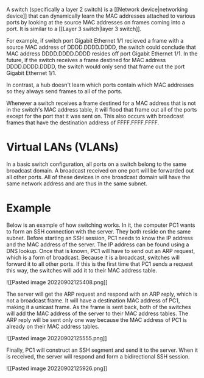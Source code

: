 A switch (specifically a layer 2 switch) is a [[Network device|networking device]] that can dynamically learn the MAC addresses attached to various ports by looking at the source MAC addresses on frames coming into a port. It is similar to a [[Layer 3 switch|layer 3 switch]].

For example, if switch port Gigabit Ethernet 1/1 recieved a frame with a source MAC address of DDDD.DDDD.DDDD, the switch could conclude that MAC address DDDD.DDDD.DDDD resides off port Gigabit Ethernet 1/1. In the future, if the switch receives a frame destined for MAC address DDDD.DDDD.DDDD, the switch would only send that frame out the port Gigabit Ethernet 1/1.

In contrast, a hub doesn't learn which ports contain which MAC addresses so they always send frames to all of the ports.

Whenever a switch receives a frame destined for a MAC address that is not in the switch's MAC address table, it will flood that frame out all of the ports except for the port that it was sent on. This also occurs with broadcast frames that have the destination address of FFFF.FFFF.FFFF.

# Virtual LANs (VLANs)
In a basic switch configuration, all ports on a switch belong to the same broadcast domain. A broadcast received on one port will be forwarded out all other ports. All of these devices in one broadcast domain will have the same network address and are thus in the same subnet.

# Example
Below is an example of how switching works. In it, the computer PC1 wants to form an SSH connection with the server. They both reside on the same subnet. Before starting an SSH session, PC1 needs to know the IP address and the MAC address of the server. The IP address can be found using a DNS lookup. Once that is known, PC1 will have to send out an ARP request, which is a form of broadcast. Because it is a broadcast, switches will forward it to all other ports. If this is the first time that PC1 sends a request this way, the switches will add it to their MAC address table.

![[Pasted image 20220902125408.png]]

The server will get the ARP request and respond with an ARP reply, which is not a broadcast frame. It will have a destination MAC address of PC1, making it a unicast frame. As the frame is sent back, both of the switches will add the MAC address of the server to their MAC address tables. The ARP reply will be sent only one way because the MAC address of PC1 is already on their MAC address tables.

![[Pasted image 20220902125555.png]]

Finally, PC1 will construct an SSH segment and send it to the server. When it is received, the server will respond and form a bidirectional SSH session.

![[Pasted image 20220902125926.png]]